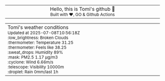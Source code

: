 
<div align="center">
<table>
<tbody>
<td align="center">
<img width="2000" height="0"><br>
Hello, this is Tomi's github 👋<br>
<sup>Built with ❤️, GO & Github Actions</sup><br>
<img width="2000" height="0">
</td>
</tbody>
</table>
</div>
<table>
<tbody>
<td align="left">
<img width="2000" height="0"><br>
Tomi's weather conditions<br>
<sup>Updated at 2025-07-08T10:56:18Z</sup><br>
<sup>:low_brightness: Broken Clouds</sup><br>
<sup>:thermometer: Temperature 31.25 </sup><br>
<sup>:thermometer: Feels like 38.25</sup><br>
<sup>:sweat_drops: Humidity 89%</sup><br>
<sup>:mask: PM2.5 1.17 μg/m3</sup><br>
<sup>:cyclone: Wind 6.66m/s </sup><br>
<sup>:telescope: Visibility 10000m </sup><br>
<sup>:droplet: Rain 0mm/last 1h </sup><br>
<img width="2000" height="0">
</td>
<td align="left">
<img width="2000" height="0"><br>
<br>
<img width="2000" height="0">
</td>
</tbody>
</table>
</div>
    